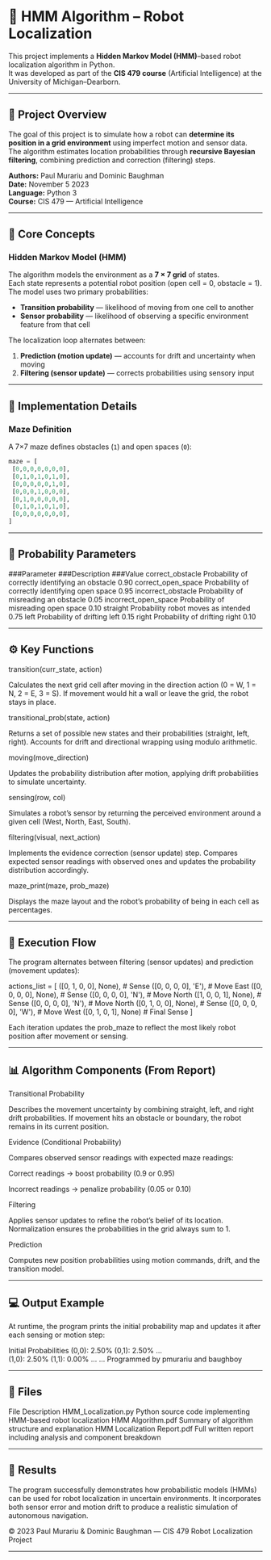 # 🤖 HMM Algorithm – Robot Localization

This project implements a **Hidden Markov Model (HMM)**–based robot localization algorithm in Python.  
It was developed as part of the **CIS 479 course** (Artificial Intelligence) at the University of Michigan–Dearborn.

---

## 🧠 Project Overview
The goal of this project is to simulate how a robot can **determine its position in a grid environment** using imperfect motion and sensor data.  
The algorithm estimates location probabilities through **recursive Bayesian filtering**, combining prediction and correction (filtering) steps.

**Authors:** Paul Murariu and Dominic Baughman  
**Date:** November 5 2023  
**Language:** Python 3  
**Course:** CIS 479 — Artificial Intelligence  

---

## 🧩 Core Concepts
### Hidden Markov Model (HMM)
The algorithm models the environment as a **7 × 7 grid** of states.  
Each state represents a potential robot position (open cell = 0, obstacle = 1).  
The model uses two primary probabilities:
- **Transition probability** — likelihood of moving from one cell to another
- **Sensor probability** — likelihood of observing a specific environment feature from that cell  

The localization loop alternates between:
1. **Prediction (motion update)** — accounts for drift and uncertainty when moving
2. **Filtering (sensor update)** — corrects probabilities using sensory input

---

## 🧮 Implementation Details
### Maze Definition
A 7×7 maze defines obstacles (`1`) and open spaces (`0`):
```python
maze = [
 [0,0,0,0,0,0,0],
 [0,1,0,1,0,1,0],
 [0,0,0,0,0,1,0],
 [0,0,0,1,0,0,0],
 [0,1,0,0,0,0,0],
 [0,1,0,1,0,1,0],
 [0,0,0,0,0,0,0],
]
```
---

## 🎲 Probability Parameters
###Parameter	               ###Description	                                      ###Value
correct_obstacle	           Probability of correctly identifying an obstacle	    0.90
correct_open_space	         Probability of correctly identifying open space	    0.95
incorrect_obstacle	         Probability of misreading an obstacle	              0.05
incorrect_open_space	       Probability of misreading open space	                0.10
straight	                   Probability robot moves as intended	                0.75
left	                       Probability of drifting left	                        0.15
right	                       Probability of drifting right	                      0.10

---

## ⚙️ Key Functions
transition(curr_state, action)

Calculates the next grid cell after moving in the direction action (0 = W, 1 = N, 2 = E, 3 = S).
If movement would hit a wall or leave the grid, the robot stays in place.

transitional_prob(state, action)

Returns a set of possible new states and their probabilities (straight, left, right).
Accounts for drift and directional wrapping using modulo arithmetic.

moving(move_direction)

Updates the probability distribution after motion, applying drift probabilities to simulate uncertainty.

sensing(row, col)

Simulates a robot’s sensor by returning the perceived environment around a given cell (West, North, East, South).

filtering(visual, next_action)

Implements the evidence correction (sensor update) step.
Compares expected sensor readings with observed ones and updates the probability distribution accordingly.

maze_print(maze, prob_maze)

Displays the maze layout and the robot’s probability of being in each cell as percentages.

---

## 🔄 Execution Flow

The program alternates between filtering (sensor updates) and prediction (movement updates):

actions_list = [
 ([0, 1, 0, 0], None),  # Sense
 ([0, 0, 0, 0], 'E'),   # Move East
 ([0, 0, 0, 0], None),  # Sense
 ([0, 0, 0, 0], 'N'),   # Move North
 ([1, 0, 0, 1], None),  # Sense
 ([0, 0, 0, 0], 'N'),   # Move North
 ([0, 1, 0, 0], None),  # Sense
 ([0, 0, 0, 0], 'W'),   # Move West
 ([0, 1, 0, 1], None)   # Final Sense
]


Each iteration updates the prob_maze to reflect the most likely robot position after movement or sensing.

---

## 📊 Algorithm Components (From Report)
Transitional Probability

Describes the movement uncertainty by combining straight, left, and right drift probabilities.
If movement hits an obstacle or boundary, the robot remains in its current position.

Evidence (Conditional Probability)

Compares observed sensor readings with expected maze readings:

Correct readings → boost probability (0.9 or 0.95)

Incorrect readings → penalize probability (0.05 or 0.10)

Filtering

Applies sensor updates to refine the robot’s belief of its location.
Normalization ensures the probabilities in the grid always sum to 1.

Prediction

Computes new position probabilities using motion commands, drift, and the transition model.

---

## 💻 Output Example

At runtime, the program prints the initial probability map and updates it after each sensing or motion step:

Initial Probabilities
(0,0): 2.50%  (0,1): 2.50%  ...  
(1,0): 2.50%  (1,1): 0.00%  ...
...
Programmed by pmurariu and baughboy

---

## 🧾 Files
File	Description
HMM_Localization.py	Python source code implementing HMM-based robot localization
HMM Algorithm.pdf	Summary of algorithm structure and explanation
HMM Localization Report.pdf	Full written report including analysis and component breakdown

---

## 🏁 Results

The program successfully demonstrates how probabilistic models (HMMs) can be used for robot localization in uncertain environments.
It incorporates both sensor error and motion drift to produce a realistic simulation of autonomous navigation.

© 2023 Paul Murariu & Dominic Baughman — CIS 479 Robot Localization Project

---
